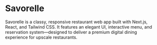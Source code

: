 # Savorelle
Savorelle is a classy, responsive restaurant web app built with Next.js, React, and Tailwind CSS. It features an elegant UI, interactive menu, and reservation system—designed to deliver a premium digital dining experience for upscale restaurants. 
